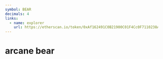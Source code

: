 ```yaml
---
symbol: BEAR
decimals: 4
links:
  - name: explorer
    url: https://etherscan.io/token/0xAf162491C0B21900C01F4Cc0F7110238AAcdebE7
---
```


# arcane bear

